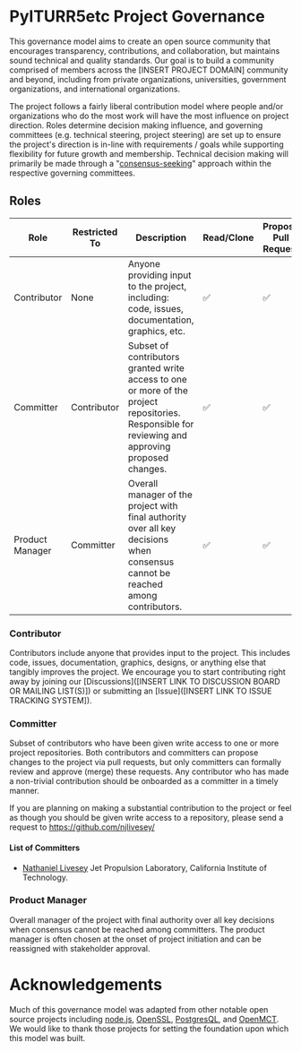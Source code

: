 # PyITURR5etc Project Governance

This governance model aims to create an open source community that encourages transparency, contributions, and collaboration, but maintains sound technical and quality standards. Our goal is to build a community comprised of members across the [INSERT PROJECT DOMAIN] community and beyond, including from private organizations, universities, government organizations, and international organizations. 

The project follows a fairly liberal contribution model where people and/or organizations who do the most work will have the most influence on project direction. Roles determine decision making influence, and governing committees (e.g. technical steering, project steering) are set up to ensure the project's direction is in-line with requirements / goals while supporting flexibility for future growth and membership. Technical decision making will primarily be made through a "[consensus-seeking](https://en.wikipedia.org/wiki/Consensus-seeking_decision-making)" approach within the respective governing committees. 

## Roles

| Role            | Restricted To | Description                                                                                                                                       | Read/Clone | Propose Pull Request | Comment in Tickets / Discussions | Review | Commit | Technical & Project Decisions |
| --------------- | ------------- | ------------------------------------------------------------------------------------------------------------------------------------------------- | ---------- | -------------------- | -------------------------------- | ------ | ------ | ----------------------------- |
| Contributor     | None          | Anyone providing input to the project, including: code, issues, documentation, graphics, etc.                                                     | ✅         | ✅                   | ✅                               | ❌     | ❌     | ❌                            |
| Committer       | Contributor   | Subset of contributors granted write access to one or more of the project repositories. Responsible for reviewing and approving proposed changes. | ✅         | ✅                   | ✅                               | ✅     | ✅     | ❌                            |
| Product Manager | Committer     | Overall manager of the project with final authority over all key decisions when consensus cannot be reached among contributors.                   | ✅         | ✅                   | ✅                               | ✅     | ✅     | ✅                            |

### Contributor

Contributors include anyone that provides input to the project. This includes code, issues, documentation, graphics, designs, or anything else that tangibly improves the project. We encourage you to start contributing right away by joining our [Discussions]([INSERT LINK TO DISCUSSION BOARD OR MAILING LIST(S)]) or submitting an [Issue]([INSERT LINK TO ISSUE TRACKING SYSTEM]). 

### Committer

Subset of contributors who have been given write access to one or more project repositories. Both contributors and committers can propose changes to the project via pull requests, but only committers can formally review and approve (merge) these requests. Any contributor who has made a non-trivial contribution should be onboarded as a committer in a timely manner.

If you are planning on making a substantial contribution to the project or feel as though you should be given write access to a repository, please send a request to https://github.com/njlivesey/

#### List of Committers
- [Nathaniel Livesey](mailto:Nathaniel.J.Livesey@jpl.nasa.gov) Jet Propulsion Laboratory, California Institute of Technology.

<!-- - [INSERT MEMBER NAME] ([username1]([INSERT LINK TO USERNAME]), [INSERT ORG ASSOCIATION]
- [INSERT MEMBER NAME] ([username1]([INSERT LINK TO USERNAME]), [INSERT ORG ASSOCIATION]
-->

### Product Manager

Overall manager of the project with final authority over all key decisions when consensus cannot be reached among committers. The product manager is often chosen at the onset of project initiation and can be reassigned with stakeholder approval.

# Acknowledgements

Much of this governance model was adapted from other notable open source projects including [node.js](https://github.com/nodejs/node/blob/main/GOVERNANCE.md), [OpenSSL](https://www.openssl.org/policies/omc-bylaws.html), [PostgresQL](https://www.postgresql.org/developer/), and [OpenMCT](https://github.com/nasa/openmct/blob/master/CONTRIBUTING.md). We would like to thank those projects for setting the foundation upon which this model was built.